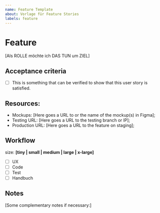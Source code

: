 ```yaml
---
name: Feature Template
about: Vorlage für Feature Stories
labels: feature
---
```


# Feature

[Als ROLLE möchte ich DAS TUN um ZIEL]


## Acceptance criteria

- [ ] This is something that can be verified to show that this user story is satisfied.

## Resources:

* Mockups: [Here goes a URL to or the name of the mockup(s) in Figma];
* Testing URL: [Here goes a URL to the testing branch or IP];
* Production URL: [Here goes a URL to the feature on staging];

## Workflow
size: **[tiny | small | medium | large | x-large]**
- [ ] UX
- [ ] Code
- [ ] Test
- [ ] Handbuch

## Notes

[Some complementary notes if necessary:]
